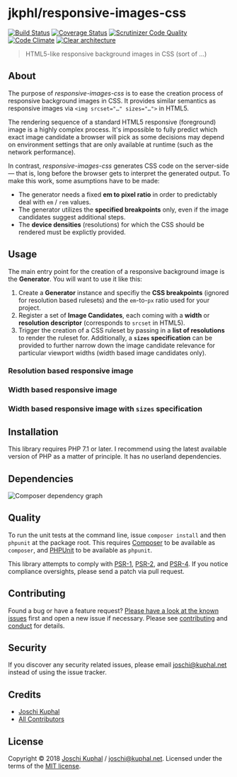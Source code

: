 # jkphl/responsive-images-css

[![Build Status][travis-image]][travis-url] [![Coverage Status][coveralls-image]][coveralls-url] [![Scrutinizer Code Quality][scrutinizer-image]][scrutinizer-url] [![Code Climate][codeclimate-image]][codeclimate-url]  [![Clear architecture][clear-architecture-image]][clear-architecture-url]

> HTML5-like responsive background images in CSS (sort of …)

## About

The purpose of *responsive-images-css* is to ease the creation process of responsive background images in CSS. It provides similar semantics as responsive images via `<img srcset="…" sizes="…">` in HTML5.

The rendering sequence of a standard HTML5 responsive (foreground) image is a highly complex process. It's impossible to fully predict which exact image candidate a browser will pick as some decisions may depend on environment settings that are only available at runtime (such as the network performance).

In contrast, *responsive-images-css* generates CSS code on the server-side — that is, long before the browser gets to interpret the generated output. To make this work, some asumptions have to be made:

* The generator needs a fixed **em to pixel ratio** in order to predictably deal with `em` / `rem` values.
* The generator utilizes the **specified breakpoints** only, even if the image candidates suggest additional steps.
* The **device densities** (resolutions) for which the CSS should be rendered must be explictly provided.

## Usage

The main entry point for the creation of a responsive background image is the **Generator**. You will want to use it like this:

1. Create a **Generator** instance and specifiy the **CSS breakpoints** (ignored for resolution based rulesets) and the `em`-to-`px` ratio used for your project.
2. Register a set of **Image Candidates**, each coming with a **width** or **resolution descriptor** (corresponds to `srcset` in HTML5).
3. Trigger the creation of a CSS ruleset by passing in a **list of resolutions** to render the ruleset for. Additionally, a **`sizes` specification** can be provided to further narrow down the image candidate relevance for particular viewport widths (width based image candidates only).

### Resolution based responsive image

### Width based responsive image

### Width based responsive image with `sizes` specification




## Installation

This library requires PHP 7.1 or later. I recommend using the latest available version of PHP as a matter of principle. It has no userland dependencies.

## Dependencies

![Composer dependency graph](https://rawgit.com/jkphl/responsive-images-css/master/doc/dependencies.svg)

## Quality

To run the unit tests at the command line, issue `composer install` and then `phpunit` at the package root. This requires [Composer](http://getcomposer.org/) to be available as `composer`, and [PHPUnit](http://phpunit.de/manual/) to be available as `phpunit`.

This library attempts to comply with [PSR-1][], [PSR-2][], and [PSR-4][]. If you notice compliance oversights, please send a patch via pull request.

## Contributing

Found a bug or have a feature request? [Please have a look at the known issues](https://github.com/jkphl/responsive-images-css/issues) first and open a new issue if necessary. Please see [contributing](CONTRIBUTING.md) and [conduct](CONDUCT.md) for details.

## Security

If you discover any security related issues, please email joschi@kuphal.net instead of using the issue tracker.

## Credits

- [Joschi Kuphal][author-url]
- [All Contributors](../../contributors)

## License

Copyright © 2018 [Joschi Kuphal][author-url] / joschi@kuphal.net. Licensed under the terms of the [MIT license](LICENSE).


[travis-image]: https://secure.travis-ci.org/jkphl/responsive-images-css.svg
[travis-url]: https://travis-ci.org/jkphl/responsive-images-css
[coveralls-image]: https://coveralls.io/repos/jkphl/responsive-images-css/badge.svg?branch=master&service=github
[coveralls-url]: https://coveralls.io/github/jkphl/responsive-images-css?branch=master
[scrutinizer-image]: https://scrutinizer-ci.com/g/jkphl/responsive-images-css/badges/quality-score.png?b=master
[scrutinizer-url]: https://scrutinizer-ci.com/g/jkphl/responsive-images-css/?branch=master
[codeclimate-image]: https://lima.codeclimate.com/github/jkphl/responsive-images-css/badges/gpa.svg
[codeclimate-url]: https://lima.codeclimate.com/github/jkphl/responsive-images-css

[clear-architecture-image]: https://img.shields.io/badge/Clear%20Architecture-%E2%9C%94-brightgreen.svg
[clear-architecture-url]: https://github.com/jkphl/clear-architecture
[author-url]: https://jkphl.is
[PSR-1]: https://github.com/php-fig/fig-standards/blob/master/accepted/PSR-1-basic-coding-standard.md
[PSR-2]: https://github.com/php-fig/fig-standards/blob/master/accepted/PSR-2-coding-style-guide.md
[PSR-4]: https://github.com/php-fig/fig-standards/blob/master/accepted/PSR-4-autoloader.md
